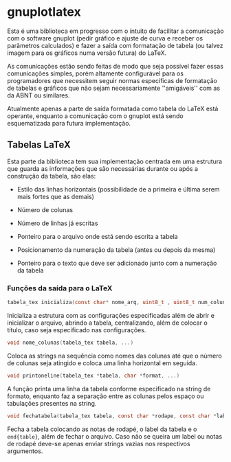 # gnuplotlatex

 Esta é uma biblioteca em progresso com o
intuito de facilitar a comunicação com o
software gnuplot (pedir gráfico e ajuste
de curva e receber os parâmetros calculados)
e fazer a saída com formatação de tabela
(ou talvez imagem para os gráficos numa
versão futura) do LaTeX.  

 As comunicações estão sendo feitas de modo
que seja possível fazer essas comunicações
simples, porém altamente configurável para os
programadores que necessitem seguir normas
específicas de formatação de tabelas e gráficos
que não sejam necessariamente ''amigáveis'' com
as da ABNT ou similares.  

 Atualmente apenas a parte de saída formatada
como tabela do LaTeX está operante, enquanto
a comunicação com o gnuplot está sendo
esquematizada para futura implementação.  

## Tabelas LaTeX

 Esta parte da biblioteca tem sua implementação
centrada em uma estrutura que guarda as
informações que são necessárias durante ou após
a construção da tabela, são elas:  

 - Estilo das linhas horizontais (possibilidade
 de a primeira e última serem mais fortes que
 as demais)  

 - Número de colunas  

 - Número de linhas já escritas  

 - Ponteiro para o arquivo onde está sendo
 escrita a tabela  

 - Posicionamento da numeração da tabela (antes
 ou depois da mesma)  

 - Ponteiro para o texto que deve ser adicionado
 junto com a numeração da tabela  

### Funções da saída para o LaTeX

 ~~~c
 tabela_tex inicializa(const char* nome_arq, uint8_t , uint8_t num_colunas, const char* capt)
 ~~~

  Inicializa a estrutura com as configurações especificadas
  além de abrir e inicializar o arquivo, abrindo a tabela,
  centralizando, além de colocar o título, caso seja
  especificado nas configurações.  

 ~~~c
 void nome_colunas(tabela_tex tabela, ...)
 ~~~

  Coloca as strings na sequência como nomes das colunas até
  que o número de colunas seja atingido e coloca uma linha
  horizontal em seguida.  

 ~~~c
 void printoneline(tabela_tex *tabela, char *format, ...)
 ~~~

 A função printa uma linha da tabela conforme especificado
 na string de formato, enquanto faz a separação entre as
 colunas pelos espaço ou tabulações presentes na string.  

 ~~~c
 void fechatabela(tabela_tex tabela, const char *rodape, const char *label)
 ~~~

 Fecha a tabela colocando as notas de rodapé, o label
 da tabela e o `end{table}`, além de fechar o arquivo.
 Caso não se queira um label ou notas de rodapé deve-se
 apenas enviar strings vazias nos respectivos argumentos.
